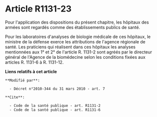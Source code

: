 # Article R1131-23

Pour l'application des dispositions du présent chapitre, les hôpitaux des armées sont regardés comme des établissements
publics de santé. 

Pour les laboratoires d'analyses de biologie médicale de ces hôpitaux, le ministre de la défense exerce les attributions de
l'agence régionale de santé. Les praticiens qui réalisent dans ces hôpitaux les analyses mentionnées aux 1° et 2° de
l'article R. 1131-2 sont agréés par le directeur général de l'Agence de la biomédecine selon les conditions fixées aux
articles R. 1131-6 à R. 1131-12.

**Liens relatifs à cet article**

	**Modifié par**:

	  - Décret n°2010-344 du 31 mars 2010 - art. 7

	**Cite**:

	  - Code de la santé publique - art. R1131-2
	  - Code de la santé publique - art. R1131-6
